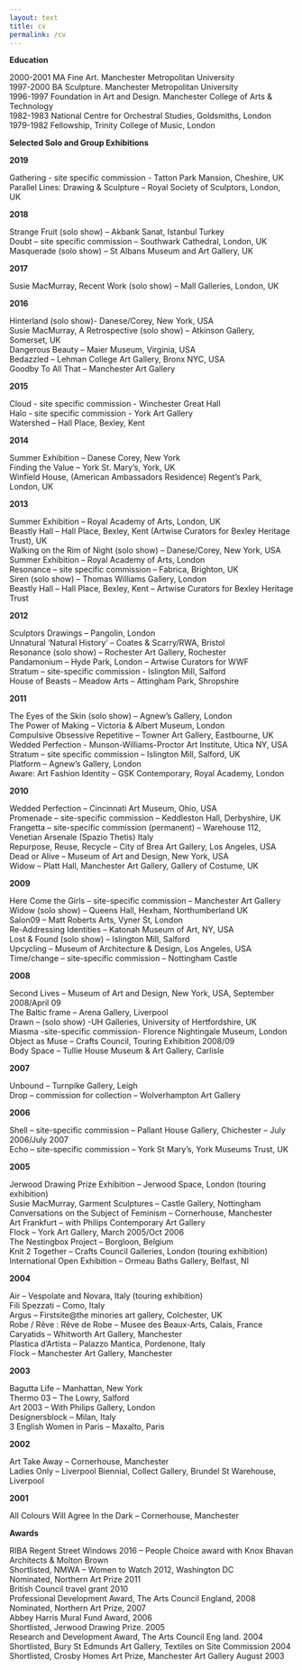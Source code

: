 ```yaml
---
layout: text
title: cv
permalink: /cv
---
```


**Education**

2000-2001 MA Fine Art. Manchester Metropolitan University  
1997-2000 BA Sculpture. Manchester Metropolitan University  
1996-1997 Foundation in Art and Design. Manchester College of Arts & Technology  
1982-1983 National Centre for Orchestral Studies, Goldsmiths, London  
1979-1982 Fellowship, Trinity College of Music, London

**Selected Solo and Group Exhibitions**

**2019**

Gathering - site specific commission - Tatton Park Mansion, Cheshire, UK
Parallel Lines: Drawing & Sculpture – Royal Society of Sculptors, London, UK

**2018**

Strange Fruit (solo show) – Akbank Sanat, Istanbul Turkey  
Doubt – site specific commission – Southwark Cathedral, London, UK  
Masquerade (solo show) – St Albans Museum and Art Gallery, UK

**2017**

Susie MacMurray, Recent Work (solo show) – Mall Galleries, London, UK

**2016**

Hinterland (solo show)- Danese/Corey, New York, USA  
Susie MacMurray, A Retrospective (solo show) – Atkinson Gallery, Somerset, UK  
Dangerous Beauty – Maier Museum, Virginia, USA  
Bedazzled – Lehman College Art Gallery, Bronx NYC, USA  
Goodby To All That – Manchester Art Gallery

**2015**

Cloud - site specific commission - Winchester Great Hall  
Halo - site specific commission - York Art Gallery  
Watershed – Hall Place, Bexley, Kent

**2014**

Summer Exhibition – Danese Corey, New York  
Finding the Value – York St. Mary’s, York, UK  
Winfield House, (American Ambassadors Residence) Regent’s Park, London, UK

**2013**

Summer Exhibition – Royal Academy of Arts, London, UK  
Beastly Hall – Hall Place, Bexley, Kent (Artwise Curators for Bexley Heritage Trust), UK  
Walking on the Rim of Night (solo show) – Danese/Corey, New York, USA  
Summer Exhibition – Royal Academy of Arts, London  
Resonance – site specific commission – Fabrica, Brighton, UK  
Siren (solo show) – Thomas Williams Gallery, London  
Beastly Hall – Hall Place, Bexley, Kent – Artwise Curators for Bexley Heritage Trust

**2012**

Sculptors Drawings – Pangolin, London  
Unnatural ‘Natural History’ – Coates & Scarry/RWA, Bristol  
Resonance (solo show) – Rochester Art Gallery, Rochester  
Pandamonium – Hyde Park, London – Artwise Curators for WWF  
Stratum – site-specific commission - Islington Mill, Salford  
House of Beasts – Meadow Arts – Attingham Park, Shropshire

**2011**

The Eyes of the Skin (solo show) – Agnew’s Gallery, London  
The Power of Making – Victoria & Albert Museum, London  
Compulsive Obsessive Repetitive – Towner Art Gallery, Eastbourne, UK  
Wedded Perfection - Munson-Williams-Proctor Art Institute, Utica NY, USA  
Stratum – site specific commission – Islington Mill, Salford, UK  
Platform – Agnew’s Gallery, London  
Aware: Art Fashion Identity – GSK Contemporary, Royal Academy, London

**2010**

Wedded Perfection – Cincinnati Art Museum, Ohio, USA  
Promenade – site-specific commission – Keddleston Hall, Derbyshire, UK  
Frangetta – site-specific commission (permanent) – Warehouse 112, Venetian Arsenale (Spazio Thetis) Italy  
Repurpose, Reuse, Recycle – City of Brea Art Gallery, Los Angeles, USA  
Dead or Alive – Museum of Art and Design, New York, USA  
Widow – Platt Hall, Manchester Art Gallery, Gallery of Costume, UK

**2009**

Here Come the Girls – site-specific commission – Manchester Art Gallery  
Widow (solo show) – Queens Hall, Hexham, Northumberland UK  
Salon09 – Matt Roberts Arts, Vyner St, London  
Re-Addressing Identities – Katonah Museum of Art, NY, USA  
Lost & Found (solo show) – Islington Mill, Salford  
Upcycling – Museum of Architecture & Design, Los Angeles, USA  
Time/change – site-specific commission – Nottingham Castle

**2008**

Second Lives – Museum of Art and Design, New York, USA, September 2008/April 09  
The Baltic frame – Arena Gallery, Liverpool  
Drawn – (solo show) -UH Galleries, University of Hertfordshire, UK  
Miasma -site-specific commission- Florence Nightingale Museum, London  
Object as Muse – Crafts Council, Touring Exhibition 2008/09  
Body Space – Tullie House Museum & Art Gallery, Carlisle

**2007**

Unbound – Turnpike Gallery, Leigh  
Drop – commission for collection – Wolverhampton Art Gallery

**2006**

Shell – site-specific commission – Pallant House Gallery, Chichester – July 2006/July 2007  
Echo – site-specific commission – York St Mary’s, York Museums Trust, UK

**2005**

Jerwood Drawing Prize Exhibition – Jerwood Space, London (touring exhibition)  
Susie MacMurray, Garment Sculptures – Castle Gallery, Nottingham  
Conversations on the Subject of Feminism – Cornerhouse, Manchester  
Art Frankfurt – with Philips Contemporary Art Gallery  
Flock – York Art Gallery, March 2005/Oct 2006  
The Nestingbox Project – Borgloon, Belgium  
Knit 2 Together – Crafts Council Galleries, London (touring exhibition)  
International Open Exhibition – Ormeau Baths Gallery, Belfast, NI

**2004**

Air – Vespolate and Novara, Italy (touring exhibition)  
Fili Spezzati – Como, Italy  
Argus – Firstsite@the minories art gallery, Colchester, UK  
Robe / Rêve : Rêve de Robe – Musee des Beaux-Arts, Calais, France  
Caryatids – Whitworth Art Gallery, Manchester  
Plastica d’Artista – Palazzo Mantica, Pordenone, Italy  
Flock – Manchester Art Gallery, Manchester

**2003**

Bagutta Life – Manhattan, New York  
Thermo 03 – The Lowry, Salford  
Art 2003 – With Philips Gallery, London  
Designersblock – Milan, Italy  
3 English Women in Paris – Maxalto, Paris

**2002**

Art Take Away – Cornerhouse, Manchester  
Ladies Only – Liverpool Biennial, Collect Gallery, Brundel St Warehouse, Liverpool

**2001**

All Colours Will Agree In the Dark – Cornerhouse, Manchester

**Awards**

RIBA Regent Street Windows 2016 – People Choice award with Knox Bhavan Architects & Molton Brown  
Shortlisted, NMWA – Women to Watch 2012, Washington DC  
Nominated, Northern Art Prize 2011  
British Council travel grant 2010  
Professional Development Award, The Arts Council England, 2008  
Nominated, Northern Art Prize, 2007  
Abbey Harris Mural Fund Award, 2006  
Shortlisted, Jerwood Drawing Prize. 2005  
Research and Development Award, The Arts Council Eng land. 2004  
Shortlisted, Bury St Edmunds Art Gallery, Textiles on Site Commission 2004  
Shortlisted, Crosby Homes Art Prize, Manchester Art Gallery August 2003
